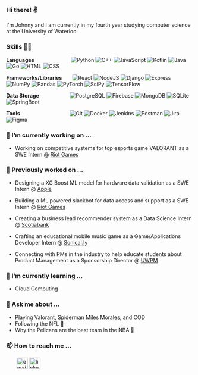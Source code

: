 ### Hi there! ✌️

I'm Johnny and I am currently in my fourth year studying computer science at the University of Waterloo.

### Skills 👨‍💻
**Languages**&nbsp;&nbsp;&nbsp;&nbsp;&nbsp;&nbsp;&nbsp;&nbsp;&nbsp;&nbsp;&nbsp;&nbsp;&nbsp;&nbsp;&nbsp;&nbsp;&nbsp;&nbsp;&nbsp;&nbsp;&nbsp;&nbsp;&nbsp;&nbsp;
![Python](https://img.shields.io/badge/Python-ffdb66?logo=python)
![C++](https://img.shields.io/badge/C++-314968?logo=cplusplus)
![JavaScript](https://img.shields.io/badge/JavaScript-ec1a8c?logo=javascript)
![Kotlin](https://img.shields.io/badge/Kotlin-ff4b58?logo=kotlin)
![Java](https://img.shields.io/badge/Java-e0211b?logo=java)
![Go](https://img.shields.io/badge/Go-fddd1c?logo=go)
![HTML](https://img.shields.io/badge/HTML-e4e4e4?logo=html5)
![CSS](https://img.shields.io/badge/CSS-30ace0?logo=css3)

**Frameworks/Libraries**&nbsp;&nbsp;&nbsp;&nbsp;&nbsp;&nbsp;
![React](https://img.shields.io/badge/React-282c34?logo=react)
![NodeJS](https://img.shields.io/badge/Node.js-333333?logo=nodedotjs)
![Django](https://img.shields.io/badge/django-%23092E20.svg?&logo=django)
![Express](https://img.shields.io/badge/Express-black?logo=express)
![NumPy](https://img.shields.io/badge/numpy-%23013243.svg?&logo=numpy&logoColor=white)
![Pandas](https://img.shields.io/badge/pandas-%23150458.svg?&logo=pandas&logoColor=white)
![PyTorch](https://img.shields.io/badge/PyTorch-%23EE4C2C.svg?&logo=PyTorch&logoColor=white)
![SciPy](https://img.shields.io/badge/SciPy-%230C55A5.svg?&logo=scipy&logoColor=%white)
![TensorFlow](https://img.shields.io/badge/TensorFlow-%23FF6F00.svg?&logo=TensorFlow&logoColor=white)

**Data Storage**&nbsp;&nbsp;&nbsp;&nbsp;&nbsp;&nbsp;&nbsp;&nbsp;&nbsp;&nbsp;&nbsp;&nbsp;&nbsp;&nbsp;&nbsp;&nbsp;&nbsp;&nbsp;&nbsp;&nbsp;
![PostgreSQL](https://img.shields.io/badge/PostgreSQL-e7eae8?logo=postgresql)
![Firebase](https://img.shields.io/badge/Firebase-1967d3?logo=firebase)
![MongoDB](https://img.shields.io/badge/MongoDB-424950?logo=mongodb)
![SQLite](https://img.shields.io/badge/sqlite-%2307405e.svg?&logo=sqlite&logoColor=white)
![SpringBoot](https://img.shields.io/badge/SpringBoot-6DB33F?style=flat-square&logo=Spring&logoColor=white)

**Tools**&nbsp;&nbsp;&nbsp;&nbsp;&nbsp;&nbsp;&nbsp;&nbsp;&nbsp;&nbsp;&nbsp;&nbsp;&nbsp;&nbsp;&nbsp;&nbsp;&nbsp;&nbsp;&nbsp;&nbsp;&nbsp;&nbsp;&nbsp;&nbsp;&nbsp;&nbsp;&nbsp;&nbsp;&nbsp;&nbsp;&nbsp;&nbsp;&nbsp;
![Git](https://img.shields.io/badge/Git-efefe7?logo=git)
![Docker](https://img.shields.io/badge/Docker-012b66?logo=docker)
![Jenkins](https://img.shields.io/badge/jenkins-%232C5263.svg?&logo=jenkins&logoColor=white)
![Postman](https://img.shields.io/badge/Postman-ffffff?logo=postman)
![Jira](https://img.shields.io/badge/Jira-0052cc?logo=jira)
![Figma](https://img.shields.io/badge/Figma-0ac97f?logo=figma)

### 🔭 I’m currently working on ...
* Working on competitive systems for top esports game VALORANT as a SWE Intern @ [Riot Games](https://www.riotgames.com/en)

### 👯 Previously worked on ... 
* Designing a XG Boost ML model for hardware data validation as a SWE Intern @ [Apple](https://www.apple.com/)
* Building a ML powered slackbot for data access and support as a SWE Intern @ [Riot Games](https://www.riotgames.com/en)
* Creating a business lead recommender system as a Data Science Intern @ [Scotiabank](https://www.scotiabank.com/ca/en/personal.html)
* Crafting an educational mobile music game as a Game/Applications Developer Intern @ [Sonical.ly](https://www.sonical.ly/)

* Connecting with PMs in the industry to help educate students about Product Management as a Sponsorship Director @ [UWPM](https://www.instagram.com/uwaterloopm/?hl=en)

### 🌱 I’m currently learning ...
* Cloud Computing 

### 💬 Ask me about ...
* Playing Valorant, Spiderman Miles Morales, and COD
* Following the NFL 🏈
* Why the Pelicans are the best team in the NBA 🏀

### 📫 How to reach me ...
&nbsp;&nbsp;&nbsp;&nbsp;&nbsp;&nbsp;
<a href="mailto:johnnyleung2001@google.com"><img width=30 src="https://img.icons8.com/color/96/000000/gmail.png" alt="email"/></a>
<a href="https://www.linkedin.com/in/johnny-leung10/"><img width=30 src="https://img.icons8.com/color/96/000000/linkedin.png" alt="linkedin"/></a>
